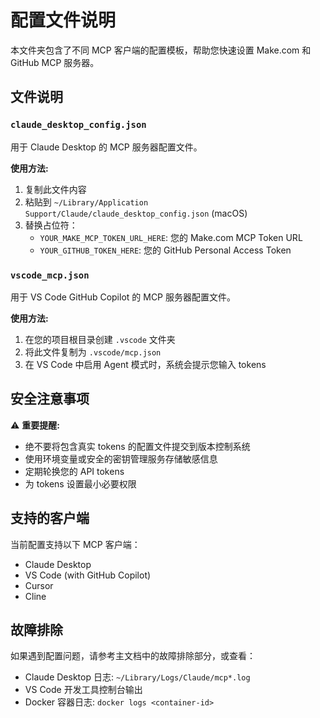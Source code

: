 # 配置文件说明

本文件夹包含了不同 MCP 客户端的配置模板，帮助您快速设置 Make.com 和 GitHub MCP 服务器。

## 文件说明

### `claude_desktop_config.json`
用于 Claude Desktop 的 MCP 服务器配置文件。

**使用方法:**
1. 复制此文件内容
2. 粘贴到 `~/Library/Application Support/Claude/claude_desktop_config.json` (macOS)
3. 替换占位符：
   - `YOUR_MAKE_MCP_TOKEN_URL_HERE`: 您的 Make.com MCP Token URL
   - `YOUR_GITHUB_TOKEN_HERE`: 您的 GitHub Personal Access Token

### `vscode_mcp.json`
用于 VS Code GitHub Copilot 的 MCP 服务器配置文件。

**使用方法:**
1. 在您的项目根目录创建 `.vscode` 文件夹
2. 将此文件复制为 `.vscode/mcp.json`
3. 在 VS Code 中启用 Agent 模式时，系统会提示您输入 tokens

## 安全注意事项

⚠️ **重要提醒:**
- 绝不要将包含真实 tokens 的配置文件提交到版本控制系统
- 使用环境变量或安全的密钥管理服务存储敏感信息
- 定期轮换您的 API tokens
- 为 tokens 设置最小必要权限

## 支持的客户端

当前配置支持以下 MCP 客户端：
- Claude Desktop
- VS Code (with GitHub Copilot)
- Cursor
- Cline

## 故障排除

如果遇到配置问题，请参考主文档中的故障排除部分，或查看：
- Claude Desktop 日志: `~/Library/Logs/Claude/mcp*.log`
- VS Code 开发工具控制台输出
- Docker 容器日志: `docker logs <container-id>`